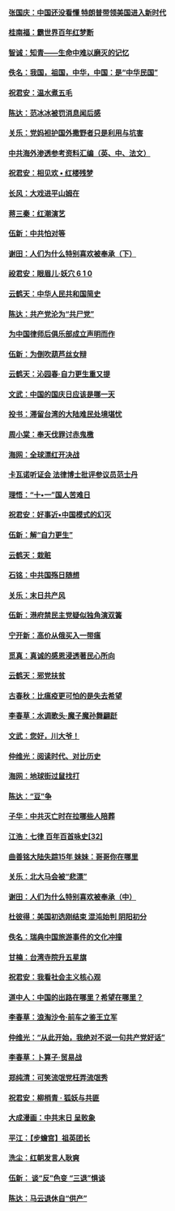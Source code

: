 #### [张国庆：中国还没看懂 特朗普带领美国进入新时代](../pages/nsc993/n10764224.md?t=10070931) 

#### [桂南福：霸世界百年红梦断](../pages/nsc993/n10762380.md?t=10070931) 

#### [智诚：知青——生命中难以磨灭的记忆](../pages/nsc993/n10762372.md?t=10070931) 

#### [佚名：我国，祖国，中华，中国：是“中华民国”](../pages/nsc993/n10762366.md?t=10070931) 

#### [祝君安：温水煮五毛](../pages/nsc993/n10762362.md?t=10070931) 

#### [陈达：范冰冰被罚消息闻后感](../pages/nsc993/n10760142.md?t=10070931) 

#### [关乐：党妈袒护国外撒野者只是利用与坑害](../pages/nsc993/n10760019.md?t=10070931) 

#### [中共海外渗透参考资料汇编（英、中、法文）](../pages/nsc993/n10756055.md?t=10070931) 

#### [祝君安：相见欢  •  红楼残梦](../pages/nsc993/n10757542.md?t=10070931) 

#### [长风：大戏进平山姆在](../pages/nsc993/n10757155.md?t=10070931) 

#### [蒋三秦：红潮演艺](../pages/nsc993/n10756736.md?t=10070931) 

#### [伍新：中共怕对等](../pages/nsc993/n10754812.md?t=10070931) 

#### [谢田：人们为什么特别喜欢被奉承（下）](../pages/nsc993/n10755072.md?t=10070931) 

#### [祋君安：眼眉儿‧妖穴 6 1 0](../pages/nsc993/n10754802.md?t=10070931) 

#### [云鹤天：中华人民共和国简史](../pages/nsc993/n10753546.md?t=10070931) 

#### [陈达：共产党沦为“共尸党”](../pages/nsc993/n10753506.md?t=10070931) 

#### [为中国律师后俱乐部成立声明而作](../pages/nsc993/n10753359.md?t=10070931) 

#### [伍新：为倒吹葫芦丝女辩](../pages/nsc993/n10753300.md?t=10070931) 

#### [云鹤天：沁园春‧自力更生重又提](../pages/nsc993/n10752681.md?t=10070931) 

#### [文武：中国的国庆日应该是哪一天](../pages/nsc993/n10752564.md?t=10070931) 

#### [投书：滞留台湾的大陆难民处境堪忧](../pages/nsc993/n10751122.md?t=10070931) 

#### [周小棠：奉天伐罪讨赤鬼檄](../pages/nsc993/n10749279.md?t=10070931) 

#### [海网：全球漂红开决战](../pages/nsc993/n10747774.md?t=10070931) 

#### [卡瓦诺听证会 法律博士批评参议员范士丹](../pages/nsc993/n10748504.md?t=10070931) 

#### [理悟：“十•一”国人苦难日](../pages/nsc993/n10747763.md?t=10070931) 

#### [祝君安：好事近•中国模式的幻灭](../pages/nsc993/n10747755.md?t=10070931) 

#### [伍新：解“自力更生”](../pages/nsc993/n10747744.md?t=10070931) 

#### [云鹤天：栽赃](../pages/nsc993/n10747735.md?t=10070931) 

#### [石铭：中共国殇日随想](../pages/nsc993/n10747202.md?t=10070931) 

#### [关乐：末日共产风](../pages/nsc993/n10745398.md?t=10070931) 

#### [伍新：港府禁民主党疑似独角演双簧](../pages/nsc993/n10745393.md?t=10070931) 

#### [宁开新：高价从俄买入一带瘟](../pages/nsc993/n10745381.md?t=10070931) 

#### [觅真：真诚的感恩浸透著民心所向](../pages/nsc993/n10746220.md?t=10070931) 

#### [云鹤天：邪党扶贫](../pages/nsc993/n10745370.md?t=10070931) 

#### [古春秋：比瘟疫更可怕的是失去希望](../pages/nsc993/n10745352.md?t=10070931) 

#### [李春草：水调歌头‧魔子魔孙舞翩跹](../pages/nsc993/n10744963.md?t=10070931) 

#### [文武：您好，川大爷！](../pages/nsc993/n10739572.md?t=10070931) 

#### [仲维光：阅读时代、对比历史](../pages/nsc993/n10744494.md?t=10070931) 

#### [海网：地球街过鼠找打](../pages/nsc993/n10741404.md?t=10070931) 

#### [陈达：“豆”争](../pages/nsc993/n10741375.md?t=10070931) 

#### [子华：中共灭亡时在拉哪些人陪葬](../pages/nsc993/n10741320.md?t=10070931) 

#### [江浩：七律 百年百首咏史[32]](../pages/nsc993/n10741179.md?t=10070931) 

#### [曲善铭大陆失踪15年 妹妹：哥哥你在哪里](../pages/nsc993/n10738770.md?t=10070931) 

#### [关乐：北大马会被“悲漂”](../pages/nsc993/n10739482.md?t=10070931) 

#### [谢田：人们为什么特别喜欢被奉承（中）](../pages/nsc993/n10736705.md?t=10070931) 

#### [杜彼得：美国初选刚结束 混沌始判 阴阳初分](../pages/nsc993/n10734882.md?t=10070931) 

#### [佚名：瑞典中国旅游事件的文化冲撞](../pages/nsc993/n10731914.md?t=10070931) 

#### [甘楠：台湾寺院升五星旗](../pages/nsc993/n10731868.md?t=10070931) 

#### [祝君安：我看社会主义核心观](../pages/nsc993/n10731861.md?t=10070931) 

#### [道中人：中国的出路在哪里？希望在哪里？](../pages/nsc993/n10730399.md?t=10070931) 

#### [李春草：浪淘沙令‧前车之鉴王立军](../pages/nsc993/n10730200.md?t=10070931) 

#### [仲维光：“从此开始，我绝对不说一句共产党好话”](../pages/nsc993/n10722208.md?t=10070931) 

#### [李春草：卜算子·贸易战](../pages/nsc993/n10726893.md?t=10070931) 

#### [郑纯清：可笑流氓党枉弄流氓秀](../pages/nsc993/n10726849.md?t=10070931) 

#### [祝君安：柳梢青 · 狐妖与共匪](../pages/nsc993/n10726825.md?t=10070931) 

#### [大成漫画：中共末日 呈败象](../pages/nsc993/n10726516.md?t=10070931) 

#### [平江：【步蟾宫】祖英团长](../pages/nsc993/n10724876.md?t=10070931) 

#### [洗尘：红朝发言人耿爽](../pages/nsc993/n10724862.md?t=10070931) 

#### [伍新： 谈“反”色变 “三退”惧谈](../pages/nsc993/n10724842.md?t=10070931) 

#### [陈达：马云退休自“供产”](../pages/nsc993/n10723027.md?t=10070931) 


